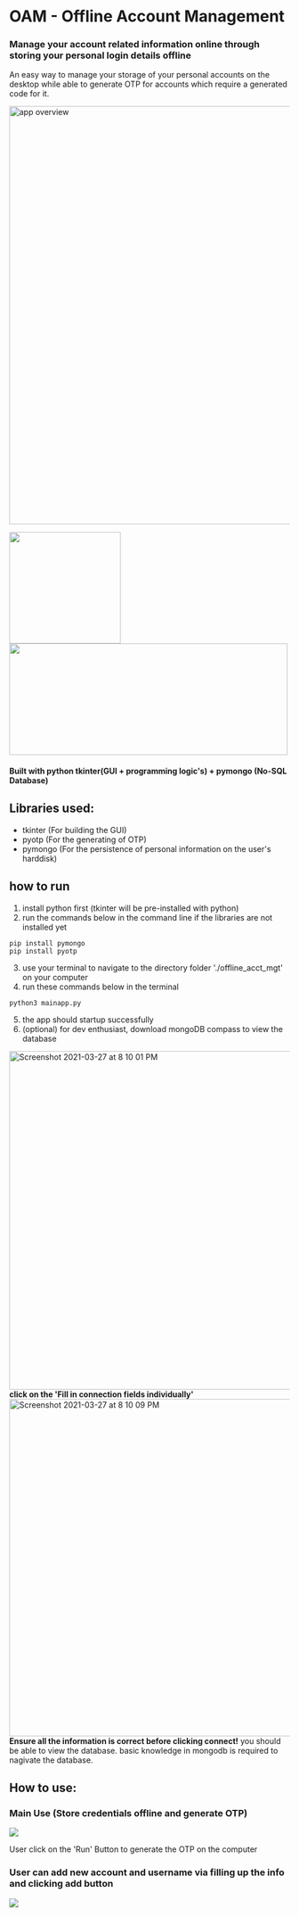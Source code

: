 # OAM - Offline Account Management
<h3>Manage your account related information online through storing your personal login details offline</h3>
<p>An easy way to manage your storage of your personal accounts on the desktop while able to generate OTP for accounts which require a generated code for it.</p>
<img width="750" alt="app overview" src="https://user-images.githubusercontent.com/22993048/112654421-56556480-8e8a-11eb-8975-ae82386c118b.png">
<br>
<p float='left'>
  <img src="https://user-images.githubusercontent.com/22993048/112653085-0d50e080-8e89-11eb-88b3-4a67407579b6.png" width=200 height=200 />
  <img src="https://user-images.githubusercontent.com/22993048/112653914-d5966880-8e89-11eb-9cd0-41172ed691bf.png" width=500 height=200 />
</p>
<h4>Built with python tkinter(GUI + programming logic's) + pymongo (No-SQL Database)</h4>

## Libraries used:

- tkinter (For building the GUI)
- pyotp (For the generating of OTP)
- pymongo (For the persistence of personal information on the user's harddisk)

## how to run
1. install python first (tkinter will be pre-installed with python)
2. run the commands below in the command line if the libraries are not installed yet
```
pip install pymongo
pip install pyotp
```
3. use your terminal to navigate to the directory folder './offline_acct_mgt' on your computer
4. run these commands below in the terminal
```
python3 mainapp.py
```
5. the app should startup successfully
6. (optional) for dev enthusiast, download mongoDB compass to view the database
<img width="607" alt="Screenshot 2021-03-27 at 8 10 01 PM" src="https://user-images.githubusercontent.com/22993048/112720312-78a5bb80-8f38-11eb-8a27-32eb4d4a72d8.png">
<b>click on the 'Fill in connection fields individually'</b>
<img width="605" alt="Screenshot 2021-03-27 at 8 10 09 PM" src="https://user-images.githubusercontent.com/22993048/112720340-a559d300-8f38-11eb-9ad1-72fc7113eaf6.png">
<b>Ensure all the information is correct before clicking connect!</b>
you should be able to view the database. basic knowledge in mongodb is required to nagivate the database.

## How to use:

### Main Use (Store credentials offline and generate OTP)
<img src='https://user-images.githubusercontent.com/22993048/112718765-06c97400-8f30-11eb-834a-87034623c7eb.gif'>
</p>
<p>User click on the 'Run' Button to generate the OTP on the computer</p>
<h3> User can add new account and username via filling up the info and clicking add button</h3>
<img src='https://user-images.githubusercontent.com/22993048/112722639-af360300-8f45-11eb-92dc-f4c42f3ac3f5.gif'>



